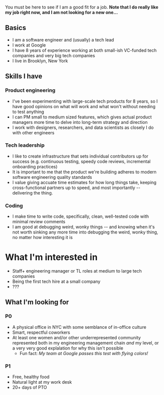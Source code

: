 You must be here to see if I am a good fit for a job. **Note that I do really like my job right now, and I am not looking for a new one...**

## Basics
* I am a software engineer and (usually) a tech lead
* I work at Google
* I have 8 years of experience working at both small-ish VC-funded tech companies and very big tech companies
* I live in Brooklyn, New York

## Skills I have

### Product engineering
  * I've been experimenting with large-scale tech products for 8 years, so I have good opinions on what will work and what won't without needing to test anything
  * I can PM small to medium sized features, which gives actual product managers more time to delve into long-term strategy and direction
  * I work with designers, researchers, and data scientists as closely I do with other engineers
  
### Tech leadership
  * I like to create infrastructure that sets individual contributors up for success (e.g. continuous testing, speedy code reviews, incremental onboarding practices)
  * It is important to me that the product we're building adheres to modern software engineering quality standards
  * I value giving accuate time estimates for how long things take, keeping cross-functional partners up to speed, and most importantly -- delivering the thing.

### Coding
  * I make time to write code, specifically, clean, well-tested code with minimal review comments
  * I am good at debugging weird, wonky things -- and knowing when it's not worth sinking any more time into debugging the weird, wonky thing, no matter how interesting it is

# What I'm interested in
* Staff+ engineering manager or TL roles at medium to large tech companies
* Being the first tech hire at a small company
* ???

## What I'm looking for

### P0
* A physical office in NYC with some semblance of in-office culture
* Smart, respectful coworkers
* At least one women and/or other underrepresented community represented both in my engineering management chain *and* my level, or a very very good explalation for why this isn't possible
  * Fun fact: *My team at Google passes this test with flying colors!*

### P1
* Free, healthy food
* Natural light at my work desk
* 20+ days of PTO
